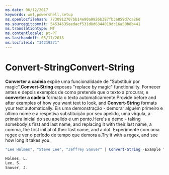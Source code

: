```yaml
---
ms.date: 06/12/2017
keywords: wmf,powershell,setup
ms.openlocfilehash: 7730912707bb14e90a9926b387fb3a859d7ca26d
ms.sourcegitcommit: 54534635eedacf531d8d6344019dc16a50b8b441
ms.translationtype: MT
ms.contentlocale: pt-PT
ms.lasthandoff: 05/17/2018
ms.locfileid: "34219271"
---
```

# <a name="convert-string"></a><span data-ttu-id="fecc4-102">Convert-String</span><span class="sxs-lookup"><span data-stu-id="fecc4-102">Convert-String</span></span>
<span data-ttu-id="fecc4-103">**Converter a cadeia** expõe uma funcionalidade de "Substituir por magic".</span><span class="sxs-lookup"><span data-stu-id="fecc4-103">**Convert-String** exposes "replace by magic" functionality.</span></span> <span data-ttu-id="fecc4-104">Fornecer antes e depois exemplos de como pretende que o texto a procurar, e **converter a cadeia** formata o texto automaticamente.</span><span class="sxs-lookup"><span data-stu-id="fecc4-104">Provide before and after examples of how you want text to look, and **Convert-String** formats your text automatically.</span></span> <span data-ttu-id="fecc4-105">Eis uma demonstração - demorar alguém primeiro e último nome e a respetiva substituição por seu apelido, uma vírgula, a primeira inicial do seu apelido e um ponto.</span><span class="sxs-lookup"><span data-stu-id="fecc4-105">Here's a demo - taking somebody's first and last name, and replacing it with their last name, a comma, the first initial of their last name, and a dot.</span></span> <span data-ttu-id="fecc4-106">Experimente com uma regex e ver o período de tempo que demora a.</span><span class="sxs-lookup"><span data-stu-id="fecc4-106">Try it with a regex, and see how long it takes you.</span></span>

```powershell
"Lee Holmes", "Steve Lee", "Jeffrey Snover" | Convert-String -Example "Bill Gates=Gates, B.","John Smith=Smith, J."

Holmes, L.
Lee, S.
Snover, J.
```
